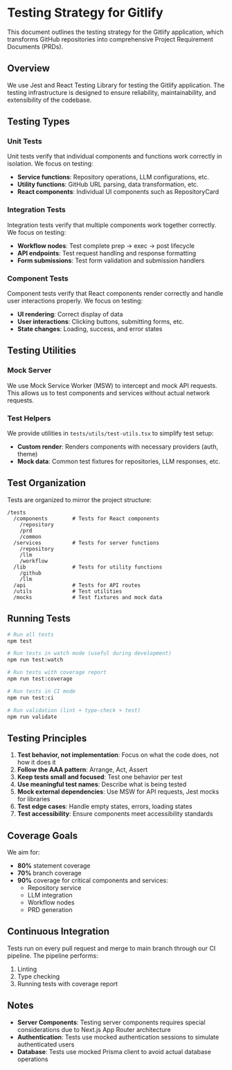 # Testing Strategy for Gitlify

This document outlines the testing strategy for the Gitlify application, which transforms GitHub repositories into comprehensive Project Requirement Documents (PRDs).

## Overview

We use Jest and React Testing Library for testing the Gitlify application. The testing infrastructure is designed to ensure reliability, maintainability, and extensibility of the codebase.

## Testing Types

### Unit Tests

Unit tests verify that individual components and functions work correctly in isolation. We focus on testing:

- **Service functions**: Repository operations, LLM configurations, etc.
- **Utility functions**: GitHub URL parsing, data transformation, etc.
- **React components**: Individual UI components such as RepositoryCard

### Integration Tests

Integration tests verify that multiple components work together correctly. We focus on testing:

- **Workflow nodes**: Test complete prep → exec → post lifecycle
- **API endpoints**: Test request handling and response formatting
- **Form submissions**: Test form validation and submission handlers

### Component Tests

Component tests verify that React components render correctly and handle user interactions properly. We focus on testing:

- **UI rendering**: Correct display of data
- **User interactions**: Clicking buttons, submitting forms, etc.
- **State changes**: Loading, success, and error states

## Testing Utilities

### Mock Server

We use Mock Service Worker (MSW) to intercept and mock API requests. This allows us to test components and services without actual network requests.

### Test Helpers

We provide utilities in `tests/utils/test-utils.tsx` to simplify test setup:

- **Custom render**: Renders components with necessary providers (auth, theme)
- **Mock data**: Common test fixtures for repositories, LLM responses, etc.

## Test Organization

Tests are organized to mirror the project structure:

```
/tests
  /components        # Tests for React components
    /repository
    /prd
    /common
  /services          # Tests for server functions
    /repository
    /llm
    /workflow
  /lib               # Tests for utility functions
    /github
    /llm
  /api               # Tests for API routes
  /utils             # Test utilities
  /mocks             # Test fixtures and mock data
```

## Running Tests

```bash
# Run all tests
npm test

# Run tests in watch mode (useful during development)
npm run test:watch

# Run tests with coverage report
npm run test:coverage

# Run tests in CI mode
npm run test:ci

# Run validation (lint + type-check + test)
npm run validate
```

## Testing Principles

1. **Test behavior, not implementation**: Focus on what the code does, not how it does it
2. **Follow the AAA pattern**: Arrange, Act, Assert
3. **Keep tests small and focused**: Test one behavior per test
4. **Use meaningful test names**: Describe what is being tested
5. **Mock external dependencies**: Use MSW for API requests, Jest mocks for libraries
6. **Test edge cases**: Handle empty states, errors, loading states
7. **Test accessibility**: Ensure components meet accessibility standards

## Coverage Goals

We aim for:

- **80%** statement coverage
- **70%** branch coverage
- **90%** coverage for critical components and services:
  - Repository service
  - LLM integration
  - Workflow nodes
  - PRD generation

## Continuous Integration

Tests run on every pull request and merge to main branch through our CI pipeline. The pipeline performs:

1. Linting
2. Type checking
3. Running tests with coverage report

## Notes

- **Server Components**: Testing server components requires special considerations due to Next.js App Router architecture
- **Authentication**: Tests use mocked authentication sessions to simulate authenticated users
- **Database**: Tests use mocked Prisma client to avoid actual database operations
